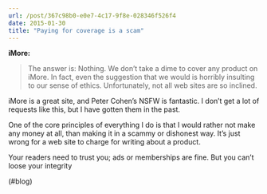```yaml
---
url: /post/367c98b0-e0e7-4c17-9f8e-028346f526f4
date: 2015-01-30
title: "Paying for coverage is a scam"
---
```


**iMore:**



> The answer is: Nothing. We don&#8217;t take a dime to cover any product on iMore. In fact, even the suggestion that we would is horribly insulting to our sense of ethics. Unfortunately, not all web sites are so inclined. 



iMore is a great site, and Peter Cohen&#8217;s NSFW is fantastic. I don&#8217;t get a lot of requests like this, but I have gotten them in the past.



One of the core principles of everything I do is that I would rather not make any money at all, than making it in a scammy or dishonest way. It&#8217;s just wrong for a web site to charge for writing about a product.



Your readers need to trust you; ads or memberships are fine. But you can&#8217;t loose your integrity



(#blog)